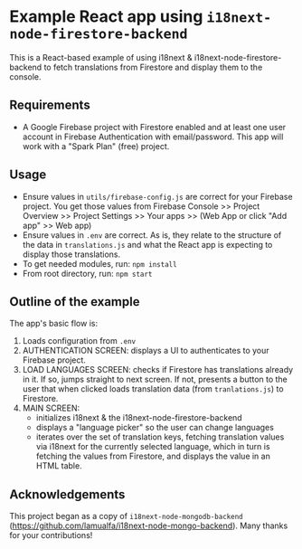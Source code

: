 # Example React app using `i18next-node-firestore-backend`

This is a React-based example of using i18next & i18next-node-firestore-backend to fetch translations from Firestore and display them to the console.

## Requirements

- A Google Firebase project with Firestore enabled and at least one user account in Firebase Authentication with email/password.  This app will work with a "Spark Plan" (free) project.

## Usage

- Ensure values in `utils/firebase-config.js` are correct for your Firebase project.  You get those values from Firebase Console >> Project Overview >> Project Settings >> Your apps >> (Web App or click "Add app" >> Web app)
- Ensure values in `.env` are correct.  As is, they relate to the structure of the data in `translations.js` and what the React app is expecting to display those translations.
- To get needed modules, run: `npm install`
- From root directory, run: `npm start`

## Outline of the example

The app's basic flow is:
1. Loads configuration from `.env`
1. AUTHENTICATION SCREEN: displays a UI to authenticates to your Firebase project.
1. LOAD LANGUAGES SCREEN: checks if Firestore has translations already in it.  If so, jumps straight to next screen.  If not, presents a button to the user that when clicked loads translation data (from `tranlations.js`) to Firestore.
1. MAIN SCREEN:
   - initializes i18next & the i18next-node-firestore-backend
   - displays a "language picker" so the user can change languages
   - iterates over the set of translation keys, fetching translation values via i18next for the currently selected language, which in turn is fetching the values from Firestore, and displays the value in an HTML table.

## Acknowledgements

This project began as a copy of `i18next-node-mongodb-backend` (https://github.com/lamualfa/i18next-node-mongo-backend).  Many thanks for your contributions!